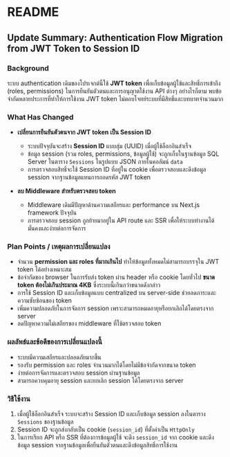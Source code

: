 # README

## Update Summary: Authentication Flow Migration from JWT Token to Session ID

### Background

ระบบ authentication เดิมของโปรเจกต์นี้ใช้ **JWT token** เพื่อเก็บข้อมูลผู้ใช้และสิทธิ์การเข้าถึง (roles, permissions) ในการยืนยันตัวตนและการอนุญาตใช้งาน API ต่างๆ อย่างไรก็ตาม พบข้อจำกัดหลายประการที่ทำให้การใช้งาน JWT token ไม่ตอบโจทย์ระบบที่มีสิทธิ์และบทบาทจำนวนมาก

### What Has Changed

* **เปลี่ยนการยืนยันตัวตนจาก JWT token เป็น Session ID**

  * ระบบปัจจุบันจะสร้าง **Session ID** แบบสุ่ม (UUID) เมื่อผู้ใช้ล็อกอินสำเร็จ
  * ข้อมูล session (รวม roles, permissions, ข้อมูลผู้ใช้) จะถูกเก็บในฐานข้อมูล SQL Server ในตาราง `Sessions` ในรูปแบบ JSON ภายในคอลัมน์ `data`
  * การตรวจสอบสิทธิ์จะใช้ Session ID ที่อยู่ใน cookie เพื่อตรวจสอบและดึงข้อมูล session จากฐานข้อมูลแทนการถอดรหัส JWT token
* **ลบ Middleware สำหรับตรวจสอบ token**

  * Middleware เดิมมีปัญหาด้านความเสถียรและ performance บน Next.js framework ปัจจุบัน
  * การตรวจสอบ session ถูกย้ายมาอยู่ใน API route และ SSR เพื่อให้ระบบทำงานได้มั่นคงและง่ายต่อการจัดการ

### Plan Points / เหตุผลการเปลี่ยนแปลง

* จำนวน **permission และ roles ที่มากเกินไป** ทำให้ข้อมูลทั้งหมดไม่สามารถบรรจุใน JWT token ได้อย่างเหมาะสม
* ข้อจำกัดของ browser ในการรับส่ง token ผ่าน header หรือ cookie โดยทั่วไป **ขนาด token ต้องไม่เกินประมาณ 4KB** ซึ่งระบบนี้เกินกว่าขนาดดังกล่าว
* การใช้ Session ID และเก็บข้อมูลแบบ centralized บน server-side ช่วยลดภาระและความซับซ้อนของ token
* เพิ่มความปลอดภัยในการจัดการ session เพราะสามารถหมดอายุหรือยกเลิกได้โดยตรงจาก server
* ลดปัญหาความไม่เสถียรของ middleware ที่ใช้ตรวจสอบ token

### ผลลัพธ์และข้อดีของการเปลี่ยนแปลงนี้

* ระบบมีความเสถียรและปลอดภัยมากขึ้น
* รองรับ permission และ roles จำนวนมากได้โดยไม่มีข้อจำกัดจากขนาด token
* ง่ายต่อการจัดการและตรวจสอบ session ผ่านฐานข้อมูล
* สามารถควบคุมอายุ session และยกเลิก session ได้โดยตรงจาก server

### วิธีใช้งาน

1. เมื่อผู้ใช้ล็อกอินสำเร็จ ระบบจะสร้าง Session ID และเก็บข้อมูล session ลงในตาราง `Sessions` ของฐานข้อมูล
2. Session ID จะถูกส่งกลับเป็น cookie (`session_id`) ที่ตั้งค่าเป็น `HttpOnly`
3. ในการเรียก API หรือ SSR ที่ต้องการข้อมูลผู้ใช้ จะดึง `session_id` จาก cookie และดึงข้อมูล session จากฐานข้อมูลเพื่อยืนยันตัวตนและดึงข้อมูลสิทธิ์การใช้งาน

